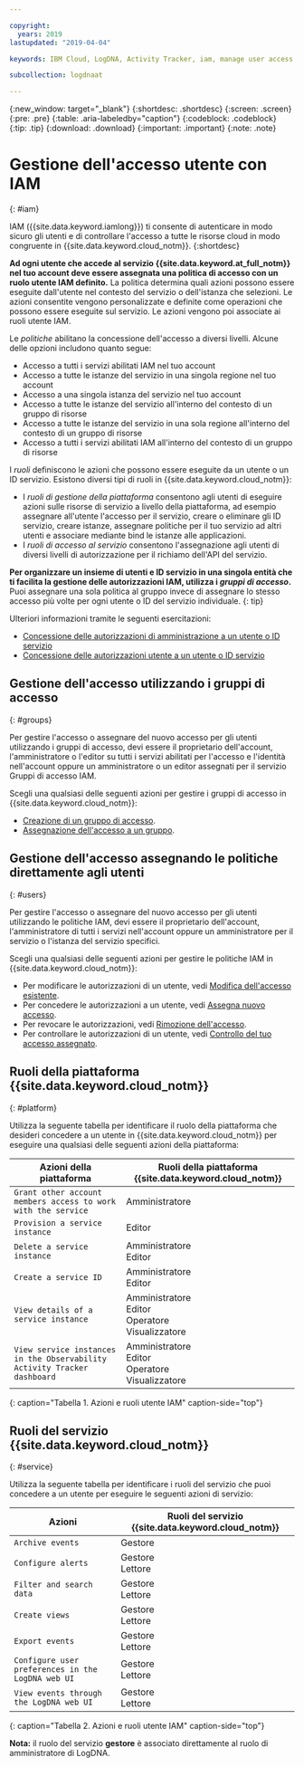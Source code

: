 ```yaml
---

copyright:
  years: 2019
lastupdated: "2019-04-04"

keywords: IBM Cloud, LogDNA, Activity Tracker, iam, manage user access

subcollection: logdnaat

---
```


{:new_window: target="_blank"}
{:shortdesc: .shortdesc}
{:screen: .screen}
{:pre: .pre}
{:table: .aria-labeledby="caption"}
{:codeblock: .codeblock}
{:tip: .tip}
{:download: .download}
{:important: .important}
{:note: .note}

 
# Gestione dell'accesso utente con IAM
{: #iam}

IAM ({{site.data.keyword.iamlong}}) ti consente di autenticare in modo sicuro gli utenti e di controllare l'accesso a tutte le risorse cloud in modo congruente in {{site.data.keyword.cloud_notm}}. {:shortdesc}

**Ad ogni utente che accede al servizio {{site.data.keyword.at_full_notm}} nel tuo account deve essere assegnata una politica di accesso con un ruolo utente IAM definito.** La politica determina quali azioni possono essere eseguite dall'utente nel contesto del servizio o dell'istanza che selezioni. Le azioni consentite vengono personalizzate e definite come operazioni che possono essere eseguite sul servizio. Le azioni vengono poi associate ai ruoli utente IAM.

Le *politiche* abilitano la concessione dell'accesso a diversi livelli. Alcune delle opzioni includono quanto segue: 

* Accesso a tutti i servizi abilitati IAM nel tuo account
* Accesso a tutte le istanze del servizio in una singola regione nel tuo account 
* Accesso a una singola istanza del servizio nel tuo account
* Accesso a tutte le istanze del servizio all'interno del contesto di un gruppo di risorse 
* Accesso a tutte le istanze del servizio in una sola regione all'interno del contesto di un gruppo di risorse 
* Accesso a tutti i servizi abilitati IAM all'interno del contesto di un gruppo di risorse 

I *ruoli* definiscono le azioni che possono essere eseguite da un utente o un ID servizio. Esistono diversi tipi di ruoli in {{site.data.keyword.cloud_notm}}: 

* I *ruoli di gestione della piattaforma* consentono agli utenti di eseguire azioni sulle risorse di servizio a livello della piattaforma, ad esempio assegnare all'utente l'accesso per il servizio, creare o eliminare gli ID servizio, creare istanze, assegnare politiche per il tuo servizio ad altri utenti e associare mediante bind le istanze alle applicazioni. 
* I *ruoli di accesso al servizio* consentono l'assegnazione agli utenti di diversi livelli di autorizzazione per il richiamo dell'API del servizio. 

**Per organizzare un insieme di utenti e ID servizio in una singola entità che ti facilita la gestione delle autorizzazioni IAM, utilizza i *gruppi di accesso*.** Puoi assegnare una sola politica al gruppo invece di assegnare lo stesso accesso più volte per ogni utente o ID del servizio individuale.
{: tip}

Ulteriori informazioni tramite le seguenti esercitazioni: 
* [Concessione delle autorizzazioni di amministrazione a un utente o ID servizio](/docs/services/Activity-Tracker-with-LogDNA?topic=logdnaat-iam_manage_events#iam_manage_events)
* [Concessione delle autorizzazioni utente a un utente o ID servizio](/docs/services/Activity-Tracker-with-LogDNA?topic=logdnaat-iam_view_events#iam_view_events)

## Gestione dell'accesso utilizzando i gruppi di accesso 
{: #groups}

Per gestire l'accesso o assegnare del nuovo accesso per gli utenti utilizzando i gruppi di accesso, devi essere il proprietario dell'account, l'amministratore o l'editor su tutti i servizi abilitati per l'accesso e l'identità nell'account oppure un amministratore o un editor assegnati per il servizio Gruppi di accesso IAM.  

Scegli una qualsiasi delle seguenti azioni per gestire i gruppi di accesso in {{site.data.keyword.cloud_notm}}: 

* [Creazione di un gruppo di accesso](/docs/iam?topic=iam-groups#create_ag). 
* [Assegnazione dell'accesso a un gruppo](/docs/iam?topic=iam-groups#access_ag). 


## Gestione dell'accesso assegnando le politiche direttamente agli utenti 
{: #users}

Per gestire l'accesso o assegnare del nuovo accesso per gli utenti utilizzando le politiche IAM, devi essere il proprietario dell'account, l'amministratore di tutti i servizi nell'account oppure un amministratore per il servizio o l'istanza del servizio specifici.  

Scegli una qualsiasi delle seguenti azioni per gestire le politiche IAM in {{site.data.keyword.cloud_notm}}: 

* Per modificare le autorizzazioni di un utente, vedi [Modifica dell'accesso esistente](/docs/iam?topic=iam-iammanidaccser#edit_existing). 
* Per concedere le autorizzazioni a un utente, vedi [Assegna nuovo accesso](/docs/iam?topic=iam-iammanidaccser#assign_new_access). 
* Per revocare le autorizzazioni, vedi [Rimozione dell'accesso](/docs/iam?topic=iam-iammanidaccser#removing_access). 
* Per controllare le autorizzazioni di un utente, vedi [Controllo del tuo accesso assegnato](/docs/iam?topic=iam-iammanidaccser#review_your_access). 



## Ruoli della piattaforma {{site.data.keyword.cloud_notm}} 
{: #platform}

Utilizza la seguente tabella per identificare il ruolo della piattaforma che desideri concedere a un utente in {{site.data.keyword.cloud_notm}} per eseguire una qualsiasi delle seguenti azioni della piattaforma: 

| Azioni della piattaforma                                                        |Ruoli della piattaforma {{site.data.keyword.cloud_notm}} | 
|-------------------------------------------------------------------------|------------------------------------------------------|
| `Grant other account members access to work with the service`           | Amministratore                                        | 
| `Provision a service instance`                                          | Editor                            | 
| `Delete a service instance`                                             | Amministratore </br>Editor                            | 
| `Create a service ID`                                                   | Amministratore </br>Editor                            |
| `View details of a service instance`                                    | Amministratore </br>Editor </br>Operatore </br>Visualizzatore | 
| `View service instances in the Observability Activity Tracker dashboard`   | Amministratore </br>Editor </br>Operatore </br>Visualizzatore | 
{: caption="Tabella 1. Azioni e ruoli utente IAM" caption-side="top"}



## Ruoli del servizio {{site.data.keyword.cloud_notm}} 
{: #service}

Utilizza la seguente tabella per identificare i ruoli del servizio che puoi concedere a un utente per eseguire le seguenti azioni di servizio: 

|Azioni|Ruoli del servizio {{site.data.keyword.cloud_notm}} | 
|-------------------------------------------------------------------------|------------------------------------------------------|
| `Archive events`                                                        |Gestore|
| `Configure alerts`                                                      | Gestore </br>Lettore                                  | 
| `Filter and search data`                                                | Gestore </br>Lettore                                  |
| `Create views`                                                          | Gestore </br>Lettore                                  |
| `Export events`                                                         | Gestore </br>Lettore                                  |
| `Configure user preferences in the LogDNA web UI`                       | Gestore </br>Lettore                                  |
| `View events through the LogDNA web UI`                                 | Gestore </br>Lettore                                  | 
{: caption="Tabella 2. Azioni e ruoli utente IAM" caption-side="top"}


**Nota:** il ruolo del servizio **gestore** è associato direttamente al ruolo di amministratore di LogDNA. 






